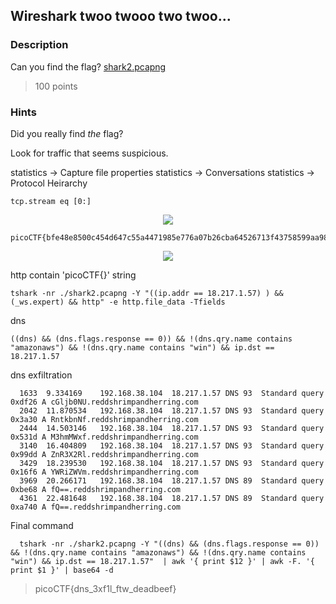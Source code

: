 ## Wireshark twoo twooo two twoo...

### Description
Can you find the flag? [shark2.pcapng](https://mercury.picoctf.net/static/a7b4ce62a4f4313a6e5b0b03b97be953/shark2.pcapng)
> 100 points

### Hints
Did you really find _the_ flag?

Look for traffic that seems suspicious.

statistics -> Capture file properties
statistics -> Conversations
statistics -> Protocol Heirarchy


    tcp.stream eq [0:]

<div align="center">
<img src="https://user-images.githubusercontent.com/83420725/173086068-c92172a1-290a-4291-ac29-e7cf1f4fa8c7.png">
</div>

    picoCTF{bfe48e8500c454d647c55a4471985e776a07b26cba64526713f43758599aa98b}

<div align="center">
<img src="https://user-images.githubusercontent.com/83420725/173091726-41575ac5-514c-4fe0-a0c5-86e9ca7ee81d.png">
</div>

http contain 'picoCTF{}' string 

    tshark -nr ./shark2.pcapng -Y "((ip.addr == 18.217.1.57) ) && (_ws.expert) && http" -e http.file_data -Tfields

dns 
  
    ((dns) && (dns.flags.response == 0)) && !(dns.qry.name contains "amazonaws") && !(dns.qry.name contains "win") && ip.dst == 18.217.1.57

dns exfiltration
        
      1633	9.334169	192.168.38.104	18.217.1.57	DNS	93	Standard query 0xdf26 A cGljb0NU.reddshrimpandherring.com
      2042	11.870534	192.168.38.104	18.217.1.57	DNS	93	Standard query 0x3a30 A RntkbnNf.reddshrimpandherring.com
      2444	14.503146	192.168.38.104	18.217.1.57	DNS	93	Standard query 0x531d A M3hmMWxf.reddshrimpandherring.com
      3140	16.404809	192.168.38.104	18.217.1.57	DNS	93	Standard query 0x99dd A ZnR3X2Rl.reddshrimpandherring.com
      3429	18.239530	192.168.38.104	18.217.1.57	DNS	93	Standard query 0x16f6 A YWRiZWVm.reddshrimpandherring.com
      3969	20.266171	192.168.38.104	18.217.1.57	DNS	89	Standard query 0xbe68 A fQ==.reddshrimpandherring.com
      4361	22.481648	192.168.38.104	18.217.1.57	DNS	89	Standard query 0xa740 A fQ==.reddshrimpandherring.com
      

Final command
    
      tshark -nr ./shark2.pcapng -Y "((dns) && (dns.flags.response == 0)) && !(dns.qry.name contains "amazonaws") && !(dns.qry.name contains "win") && ip.dst == 18.217.1.57"  | awk '{ print $12 }' | awk -F. '{ print $1 }' | base64 -d

      
> picoCTF{dns_3xf1l_ftw_deadbeef}
